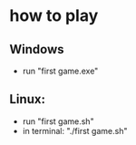 # how to play

## Windows
* run "first game.exe"

## Linux:
* run "first game.sh"
* in terminal: "./first game.sh"
